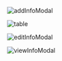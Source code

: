 ![addInfoModal](https://github.com/DelowerHossainRU/React_TodoApp/assets/109918378/4795ef1e-3744-438e-ba93-b90e5e9f063a)

![table](https://github.com/DelowerHossainRU/React_TodoApp/assets/109918378/43319c04-7c42-4e76-9e98-54573554b3af)

![editInfoModal](https://github.com/DelowerHossainRU/React_TodoApp/assets/109918378/0c298bf2-f174-45d6-9f70-2d4531601b44)

![viewInfoModal](https://github.com/DelowerHossainRU/React_TodoApp/assets/109918378/13d2de34-9c39-46ca-85ff-877632a1e9fb)
